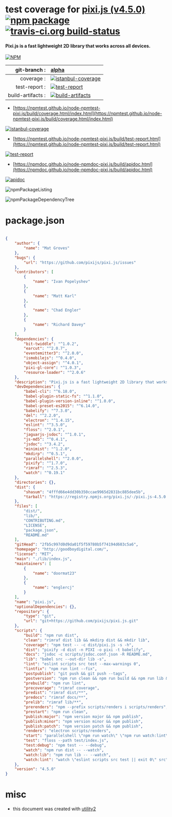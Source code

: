 # test coverage for  [pixi.js (v4.5.0)](http://goodboydigital.com/)  [![npm package](https://img.shields.io/npm/v/npmtest-pixi.js.svg?style=flat-square)](https://www.npmjs.org/package/npmtest-pixi.js) [![travis-ci.org build-status](https://api.travis-ci.org/npmtest/node-npmtest-pixi.js.svg)](https://travis-ci.org/npmtest/node-npmtest-pixi.js)
#### Pixi.js is a fast lightweight 2D library that works across all devices.

[![NPM](https://nodei.co/npm/pixi.js.png?downloads=true&downloadRank=true&stars=true)](https://www.npmjs.com/package/pixi.js)

| git-branch : | [alpha](https://github.com/npmtest/node-npmtest-pixi.js/tree/alpha)|
|--:|:--|
| coverage : | [![istanbul-coverage](https://npmtest.github.io/node-npmtest-pixi.js/build/coverage.badge.svg)](https://npmtest.github.io/node-npmtest-pixi.js/build/coverage.html/index.html)|
| test-report : | [![test-report](https://npmtest.github.io/node-npmtest-pixi.js/build/test-report.badge.svg)](https://npmtest.github.io/node-npmtest-pixi.js/build/test-report.html)|
| build-artifacts : | [![build-artifacts](https://npmtest.github.io/node-npmtest-pixi.js/glyphicons_144_folder_open.png)](https://github.com/npmtest/node-npmtest-pixi.js/tree/gh-pages/build)|

- [https://npmtest.github.io/node-npmtest-pixi.js/build/coverage.html/index.html](https://npmtest.github.io/node-npmtest-pixi.js/build/coverage.html/index.html)

[![istanbul-coverage](https://npmtest.github.io/node-npmtest-pixi.js/build/screenCapture.buildCi.browser.%252Ftmp%252Fbuild%252Fcoverage.lib.html.png)](https://npmtest.github.io/node-npmtest-pixi.js/build/coverage.html/index.html)

- [https://npmtest.github.io/node-npmtest-pixi.js/build/test-report.html](https://npmtest.github.io/node-npmtest-pixi.js/build/test-report.html)

[![test-report](https://npmtest.github.io/node-npmtest-pixi.js/build/screenCapture.buildCi.browser.%252Ftmp%252Fbuild%252Ftest-report.html.png)](https://npmtest.github.io/node-npmtest-pixi.js/build/test-report.html)

- [https://npmdoc.github.io/node-npmdoc-pixi.js/build/apidoc.html](https://npmdoc.github.io/node-npmdoc-pixi.js/build/apidoc.html)

[![apidoc](https://npmdoc.github.io/node-npmdoc-pixi.js/build/screenCapture.buildCi.browser.%252Ftmp%252Fbuild%252Fapidoc.html.png)](https://npmdoc.github.io/node-npmdoc-pixi.js/build/apidoc.html)

![npmPackageListing](https://npmtest.github.io/node-npmtest-pixi.js/build/screenCapture.npmPackageListing.svg)

![npmPackageDependencyTree](https://npmtest.github.io/node-npmtest-pixi.js/build/screenCapture.npmPackageDependencyTree.svg)



# package.json

```json

{
    "author": {
        "name": "Mat Groves"
    },
    "bugs": {
        "url": "https://github.com/pixijs/pixi.js/issues"
    },
    "contributors": [
        {
            "name": "Ivan Popelyshev"
        },
        {
            "name": "Matt Karl"
        },
        {
            "name": "Chad Engler"
        },
        {
            "name": "Richard Davey"
        }
    ],
    "dependencies": {
        "bit-twiddle": "^1.0.2",
        "earcut": "^2.0.7",
        "eventemitter3": "^2.0.0",
        "ismobilejs": "^0.4.0",
        "object-assign": "^4.0.1",
        "pixi-gl-core": "^1.0.3",
        "resource-loader": "^2.0.6"
    },
    "description": "Pixi.js is a fast lightweight 2D library that works across all devices.",
    "devDependencies": {
        "babel-cli": "^6.18.0",
        "babel-plugin-static-fs": "^1.1.0",
        "babel-plugin-version-inline": "^1.0.0",
        "babel-preset-es2015": "^6.14.0",
        "babelify": "^7.3.0",
        "del": "^2.2.0",
        "electron": "^1.4.15",
        "eslint": "^3.5.0",
        "floss": "^2.0.1",
        "jaguarjs-jsdoc": "^1.0.1",
        "js-md5": "^0.4.1",
        "jsdoc": "^3.4.2",
        "minimist": "^1.2.0",
        "mkdirp": "^0.5.1",
        "parallelshell": "^2.0.0",
        "pixify": "^1.7.0",
        "rimraf": "^2.5.3",
        "watch": "^0.19.1"
    },
    "directories": {},
    "dist": {
        "shasum": "4fffd66e4dd30b350ccae9965d2831bc885dee5b",
        "tarball": "https://registry.npmjs.org/pixi.js/-/pixi.js-4.5.0.tgz"
    },
    "files": [
        "dist/",
        "lib/",
        "CONTRIBUTING.md",
        "LICENSE",
        "package.json",
        "README.md"
    ],
    "gitHead": "2fb5c997d0d9da01f5f59780b5f74194d603c5a6",
    "homepage": "http://goodboydigital.com/",
    "license": "MIT",
    "main": "./lib/index.js",
    "maintainers": [
        {
            "name": "doormat23"
        },
        {
            "name": "englercj"
        }
    ],
    "name": "pixi.js",
    "optionalDependencies": {},
    "repository": {
        "type": "git",
        "url": "git+https://github.com/pixijs/pixi.js.git"
    },
    "scripts": {
        "build": "npm run dist",
        "clean": "rimraf dist lib && mkdirp dist && mkdir lib",
        "coverage": "npm test -- -c dist/pixi.js -s -h",
        "dist": "pixify -d dist -n PIXI -o pixi -t babelify",
        "docs": "jsdoc -c scripts/jsdoc.conf.json -R README.md",
        "lib": "babel src --out-dir lib -s",
        "lint": "eslint scripts src test --max-warnings 0",
        "lintfix": "npm run lint --fix",
        "postpublish": "git push && git push --tags",
        "postversion": "npm run clean && npm run build && npm run lib && npm test",
        "prebuild": "npm run lint",
        "precoverage": "rimraf coverage",
        "predist": "rimraf dist/**",
        "predocs": "rimraf docs/**",
        "prelib": "rimraf lib/**",
        "prerenders": "npm --prefix scripts/renders i scripts/renders",
        "prestart": "npm run clean",
        "publish:major": "npm version major && npm publish",
        "publish:minor": "npm version minor && npm publish",
        "publish:patch": "npm version patch && npm publish",
        "renders": "electron scripts/renders",
        "start": "parallelshell \"npm run watch\" \"npm run watch:lint\" \"npm run watch:lib\"",
        "test": "floss --path test/index.js",
        "test:debug": "npm test -- --debug",
        "watch": "npm run dist -- --watch",
        "watch:lib": "npm run lib -- --watch",
        "watch:lint": "watch \"eslint scripts src test || exit 0\" src"
    },
    "version": "4.5.0"
}
```



# misc
- this document was created with [utility2](https://github.com/kaizhu256/node-utility2)
